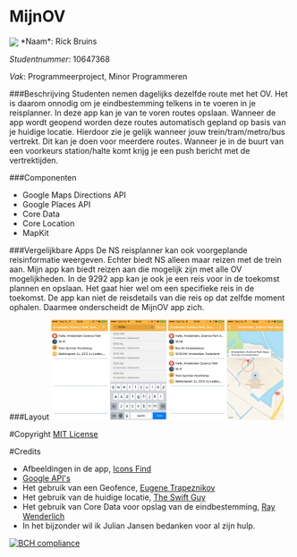 # MijnOV
<img src=http://www.best-masters.com/assets/img/logo_ecole/892.jpg width=20% align=center>
*Naam*: Rick Bruins

*Studentnummer*: 10647368

*Vak*: Programmeerproject, Minor Programmeren 
 
###Beschrijving
Studenten nemen dagelijks dezelfde route met het OV. Het is daarom onnodig om je eindbestemming telkens in te voeren in je reisplanner. In deze app kan je van te voren routes opslaan. Wanneer de app wordt geopend worden deze routes automatisch gepland op basis van je huidige locatie. Hierdoor zie je gelijk wanneer jouw trein/tram/metro/bus vertrekt. Dit kan je doen voor meerdere routes. Wanneer je in de buurt van een voorkeurs station/halte komt krijg je een push bericht met de vertrektijden.

###Componenten
* Google Maps Directions API
* Google Places API
* Core Data
* Core Location
* MapKit

###Vergelijkbare Apps
De NS reisplanner kan ook voorgeplande reisinformatie weergeven. Echter biedt NS alleen maar reizen met de trein aan. Mijn app kan biedt reizen aan die mogelijk zijn met alle OV mogelijkheden.
In de 9292 app kan je ook je een reis voor in de toekomst plannen en opslaan. Het gaat hier wel om een specifieke reis in de toekomst. De app kan niet de reisdetails van die reis op dat zelfde moment ophalen. Daarmee onderscheidt de MijnOV app zich.


###Layout
<img src=doc/SavedViewController.PNG width=20%>
<img src=doc/SearchViewController.PNG width=20%>
<img src=doc/SavedViewController2.PNG width=20%>
<img src=doc/RegionViewController.PNG width=20%>

#Copyright
[MIT License](https://github.com/rick020/MijnOV/blob/final/LICENSE)

#Credits
* Afbeeldingen in de app, [Icons Find](http://www.iconsfind.com/)
* [Google API's](https://developers.google.com/)
* Het gebruik van een Geofence, [Eugene Trapeznikov](https://www.appcoda.com/geo-targeting-ios/)
* Het gebruik van de huidige locatie, [The Swift Guy](https://www.youtube.com/watch?v=UyiuX8jULF4)
* Het gebruik van Core Data voor opslag van de eindbestemming, [Ray Wenderlich](https://www.raywenderlich.com/145809/getting-started-core-data-tutorial)
* In het bijzonder wil ik Julian Jansen bedanken voor al zijn hulp. 


[![BCH compliance](https://bettercodehub.com/edge/badge/rick020/MijnOV)](https://bettercodehub.com)
